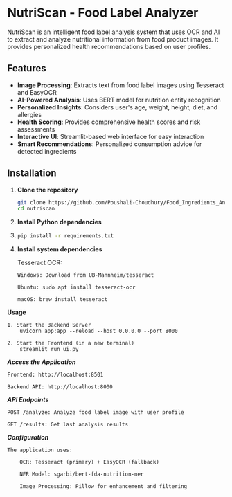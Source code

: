 # NutriScan - Food Label Analyzer

NutriScan is an intelligent food label analysis system that uses OCR and AI to extract and analyze nutritional information from food product images. It provides personalized health recommendations based on user profiles.

## Features

- **Image Processing**: Extracts text from food label images using Tesseract and EasyOCR
- **AI-Powered Analysis**: Uses BERT model for nutrition entity recognition
- **Personalized Insights**: Considers user's age, weight, height, diet, and allergies
- **Health Scoring**: Provides comprehensive health scores and risk assessments
- **Interactive UI**: Streamlit-based web interface for easy interaction
- **Smart Recommendations**: Personalized consumption advice for detected ingredients

## Installation

1.  **Clone the repository**

    ```bash
    git clone https://github.com/Poushali-Choudhury/Food_Ingredients_Analyzer.git
    cd nutriscan

3.  **Install Python dependencies**
4.  
    ```bash
    pip install -r requirements.txt

5.  **Install system dependencies**

    Tesseract OCR:

        Windows: Download from UB-Mannheim/tesseract

        Ubuntu: sudo apt install tesseract-ocr

        macOS: brew install tesseract

**Usage** 

    1. Start the Backend Server
        uvicorn app:app --reload --host 0.0.0.0 --port 8000

    2. Start the Frontend (in a new terminal)
        streamlit run ui.py

**_Access the Application_**

    Frontend: http://localhost:8501

    Backend API: http://localhost:8000

**_API Endpoints_**

    POST /analyze: Analyze food label image with user profile

    GET /results: Get last analysis results

**_Configuration_**

    The application uses:

        OCR: Tesseract (primary) + EasyOCR (fallback)

        NER Model: sgarbi/bert-fda-nutrition-ner

        Image Processing: Pillow for enhancement and filtering
